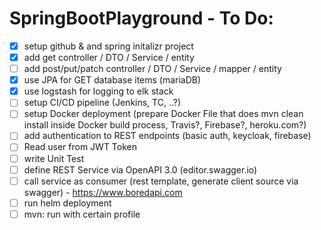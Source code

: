 # SpringBootPlayground - To Do:
- [x] setup github & and spring initalizr project
- [x] add get controller / DTO / Service / entity
- [ ] add post/put/patch controller / DTO / Service / mapper / entity
- [x] use JPA for GET database items (mariaDB)
- [x] use logstash for logging to elk stack
- [ ] setup CI/CD pipeline (Jenkins, TC, ..?)
- [ ] setup Docker deployment (prepare Docker File that does mvn clean install inside Docker build process, Travis?, Firebase?, heroku.com?)
- [ ] add authentication to REST endpoints (basic auth, keycloak, firebase)
- [ ] Read user from JWT Token
- [ ] write Unit Test
- [ ] define REST Service via OpenAPI 3.0 (editor.swagger.io)
- [ ] call service as consumer (rest template, generate  client source via swagger) - https://www.boredapi.com
- [ ] run helm deployment
- [ ] mvn: run with certain profile
